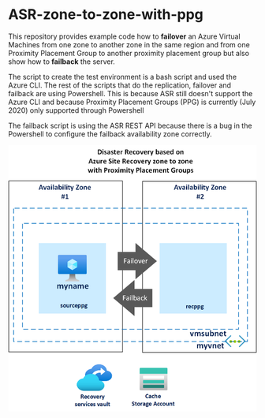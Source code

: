 # ASR-zone-to-zone-with-ppg

This repository provides example code how to **failover** an Azure Virtual Machines from one zone to another zone in the same region and from one Proximity Placement Group to another proximity placement group but also show how to **failback** the server.

The script to create the test environment is a bash script and used the Azure CLI. The rest of the scripts that do the replication, failover and failback are using Powershell. This is because ASR still doesn't support the Azure CLI and because Proximity Placement Groups (PPG) is currently (July 2020) only supported through Powershell

The failback script is using the ASR REST API because there is a bug in the Powershell to configure the failback availability zone correctly.  


![Picture of test setup](/images/ASR_zone_to_zone.png)
